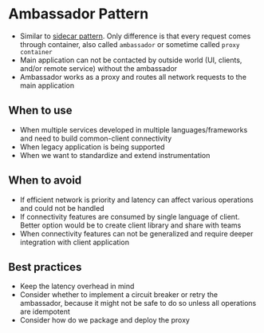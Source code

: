 # Ambassador Pattern

- Similar to [sidecar pattern](./sidecar_pattern.md). Only difference is that every request comes through container, also called `ambassador` or sometime called `proxy container`
- Main application can not be contacted by outside world (UI, clients, and/or remote service) without the ambassador
- Ambassador works as a proxy and routes all network requests to the main application

## When to use

- When multiple services developed in multiple languages/frameworks and need to build common-client connectivity 
- When legacy application is being supported
- When we want to standardize and extend instrumentation

## When to avoid

- If efficient network is priority and latency can affect various operations and could not be handled
- If connectivity features are consumed by single language of client. Better option would be to create client library and share with teams
- When connectivity features can not be generalized and require deeper integration with client application

## Best practices

- Keep the latency overhead in mind
- Consider whether to implement a circuit breaker or retry the ambassador, because it might not be safe to do so unless all operations are idempotent
- Consider how do we package and deploy the proxy